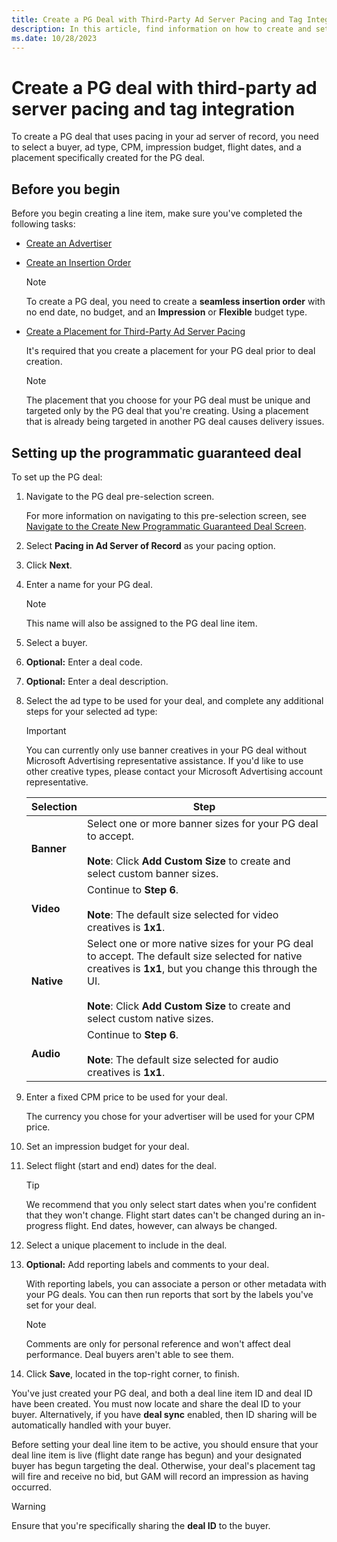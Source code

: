 ```yaml
---
title: Create a PG Deal with Third-Party Ad Server Pacing and Tag Integration
description: In this article, find information on how to create and set up a PG deal that uses pacing in your ad server of record.
ms.date: 10/28/2023
---
```


# Create a PG deal with third-party ad server pacing and tag integration

To create a PG deal that uses pacing in your ad server of record, you need to select a buyer, ad type, CPM, impression budget, flight dates, and a placement specifically created for the PG deal.

## Before you begin

Before you begin creating a line item, make sure you've completed the following tasks:

- [Create an Advertiser](create-an-advertiser.md)

- [Create an Insertion Order](create-an-insertion-order.md)
  
  > [!NOTE]
  > To create a PG deal, you need to create a **seamless insertion order** with no end date, no budget, and an **Impression** or **Flexible** budget type.

- [Create a Placement for Third-Party Ad Server Pacing](create-a-placement-for-third-party-ad-server-pacing.md)

  It's required that you create a placement for your PG deal prior to deal creation.

  > [!NOTE]
  > The placement that you choose for your PG deal must be unique and targeted only by the PG deal that you're creating. Using a placement that is already being targeted in another PG deal causes delivery issues.

## Setting up the programmatic guaranteed deal

To set up the PG deal:

1. Navigate to the PG deal pre-selection screen.

    For more information on navigating to this pre-selection screen, see [Navigate to the Create New Programmatic Guaranteed Deal Screen](navigate-to-the-create-a-new-deal-line-item-screen-monetize.md).

1. Select **Pacing in Ad Server of Record** as your pacing option.

1. Click **Next**.

1. Enter a name for your PG deal.

    > [!NOTE]
    > This name will also be assigned to the PG deal line item.

1. Select a buyer.

1. **Optional:** Enter a deal code.

1. **Optional:** Enter a deal description.

1. Select the ad type to be used for your deal, and complete any additional steps for your selected ad type:

    > [!IMPORTANT]
    > You can currently only use banner creatives in your PG deal without Microsoft Advertising representative assistance. If you'd like to use other creative types, please contact your Microsoft Advertising account representative.

    | Selection | Step |
    |---|---|
    | **Banner** | Select one or more banner sizes for your PG deal to accept. <br><br> **Note**: Click **Add Custom Size** to create and select custom banner sizes. |
    | **Video** | Continue to **Step 6**. <br><br> **Note**: The default size selected for video creatives is **1x1**. |
    | **Native** | Select one or more native sizes for your PG deal to accept. The default size selected for native creatives is **1x1**, but you change this through the UI. <br><br> **Note**: Click **Add Custom Size** to create and select custom native sizes. |
    | **Audio** | Continue to **Step 6**. <br><br> **Note**: The default size selected for audio creatives is **1x1**. |

1. Enter a fixed CPM price to be used for your deal.

    The currency you chose for your advertiser will be used for your CPM price.

1. Set an impression budget for your deal.

1. Select flight (start and end) dates for the deal.

    > [!TIP]
    > We recommend that you only select start dates when you're confident that they won't change. Flight start dates can't be changed during an in-progress flight. End dates, however, can always be changed.

1. Select a unique placement to include in the deal.

1. **Optional:** Add reporting labels and comments to your deal.

    With reporting labels, you can associate a person or other metadata with your PG deals. You can then run reports that sort by the labels you've set for your deal.

    > [!NOTE]
    > Comments are only for personal reference and won't affect deal performance. Deal buyers aren't able to see them.

1. Click **Save**, located in the top-right corner, to finish.

You've just created your PG deal, and both a deal line item ID and deal ID have been created. You must now locate and share the deal ID to your buyer. Alternatively, if you have **deal sync** enabled, then ID sharing will be automatically handled with your buyer.

Before setting your deal line item to be active, you should ensure that your deal line item is live (flight date range has begun) and your designated buyer has begun targeting the deal. Otherwise, your deal's placement tag will fire and receive no bid, but GAM will record an impression as having occurred.

> [!WARNING]
> Ensure that you're specifically sharing the **deal ID** to the buyer.
